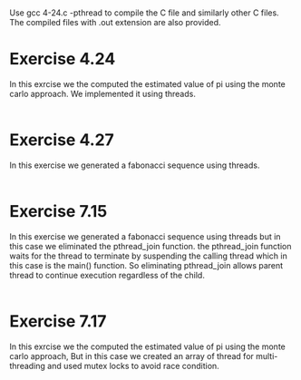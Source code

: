 <br> Use gcc 4-24.c -pthread to compile the C file and similarly other C files. The compiled files with .out extension are also provided.<br>
# Exercise 4.24
In this exrcise we the computed the estimated value of pi using the monte carlo approach. We implemented it using threads.
<br><br>
# Exercise 4.27
In this exercise we generated a fabonacci sequence using threads.
<br><br>
# Exercise 7.15
In this exercise we generated a fabonacci sequence using threads but in this case we eliminated the pthread_join function. the pthread_join function waits for the thread to terminate by suspending the calling thread which in this case is the main() function. So eliminating pthread_join allows parent thread to continue execution regardless of the child.
<br><br>
# Exercise 7.17
In this exrcise we the computed the estimated value of pi using the monte carlo approach, But in this case we created an array of thread for multi-threading and used mutex locks to avoid race condition.
<br><br>
